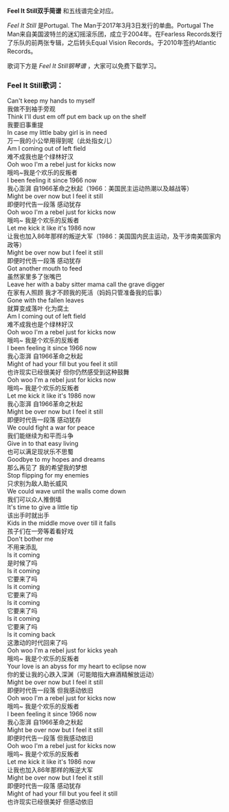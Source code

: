 

**Feel It Still双手简谱** 和五线谱完全对应。

_Feel It Still_ 是Portugal. The Man于2017年3月3日发行的单曲。Portugal The
Man来自美国波特兰的迷幻摇滚乐团，成立于2004年。在Fearless Records发行了乐队的前两张专辑，之后转头Equal Vision
Records。于2010年签约Atlantic Records。

歌词下方是 _Feel It Still钢琴谱_ ，大家可以免费下载学习。

### Feel It Still歌词：

Can't keep my hands to myself  
我做不到袖手旁观  
Think I'll dust em off put em back up on the shelf  
我要旧事重提  
In case my little baby girl is in need  
万一我的小公举用得到呢（此处指女儿）  
Am I coming out of left field  
难不成我也是个绿林好汉  
Ooh woo I'm a rebel just for kicks now  
哦呜~我是个欢乐的反叛者  
I been feeling it since 1966 now  
我心澎湃 自1966革命之秋起（1966：美国民主运动热潮以及越战等）  
Might be over now but I feel it still  
即便时代告一段落 感动犹存  
Ooh woo I'm a rebel just for kicks now  
哦呜~ 我是个欢乐的反叛者  
Let me kick it like it's 1986 now  
让我也加入86年那样的叛逆大军（1986：美国国内民主运动，及干涉南美国家内政等）  
Might be over now but I feel it still  
即便时代告一段落 感动犹存  
Got another mouth to feed  
虽然家里多了张嘴巴  
Leave her with a baby sitter mama call the grave digger  
在家有人照顾 我才不顾我的死活（妈妈只管准备我的后事）  
Gone with the fallen leaves  
就算变成落叶 化为腐土  
Am I coming out of left field  
难不成我也是个绿林好汉  
Ooh woo I'm a rebel just for kicks now  
哦呜~ 我是个欢乐的反叛者  
I been feeling it since 1966 now  
我心澎湃 自1966革命之秋起  
Might of had your fill but you feel it still  
也许现实已经很美好 但你仍然感受到这种鼓舞  
Ooh woo I'm a rebel just for kicks now  
哦呜~ 我是个欢乐的反叛者  
Let me kick it like it's 1986 now  
我心澎湃 自1966革命之秋起  
Might be over now but I feel it still  
即便时代告一段落 感动犹存  
We could fight a war for peace  
我们能继续为和平而斗争  
Give in to that easy living  
也可以满足现状乐不思蜀  
Goodbye to my hopes and dreams  
那么再见了 我的希望我的梦想  
Stop flipping for my enemies  
只求别为敌人助长威风  
We could wave until the walls come down  
我们可以众人推倒墙  
It's time to give a little tip  
该出手时就出手  
Kids in the middle move over till it falls  
孩子们在一旁等着看好戏  
Don't bother me  
不用来添乱  
Is it coming  
是时候了吗  
Is it coming  
它要来了吗  
Is it coming  
它要来了吗  
Is it coming  
它要来了吗  
Is it coming  
它要来了吗  
Is it coming back  
这激动的时代回来了吗  
Ooh woo I'm a rebel just for kicks yeah  
哦呜~ 我是个欢乐的反叛者  
Your love is an abyss for my heart to eclipse now  
你的爱让我的心跌入深渊（可能暗指大麻酒精解放运动）  
Might be over now but I feel it still  
即便时代告一段落 但我感动依旧  
Ooh woo I'm a rebel just for kicks now  
哦呜~ 我是个欢乐的反叛者  
I been feeling it since 1966 now  
我心澎湃 自1966革命之秋起  
Might be over now but I feel it still  
即便时代告一段落 但我感动依旧  
Ooh woo I'm a rebel just for kicks now  
哦呜~ 我是个欢乐的反叛者  
Let me kick it like it's 1986 now  
让我也加入86年那样的叛逆大军  
Might be over now but I feel it still  
即便时代告一段落 感动犹存  
Might of had your fill but you feel it still  
也许现实已经很美好 但感动依旧

